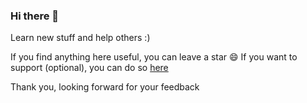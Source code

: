 ### Hi there 👋

Learn new stuff and help others :)

If you find anything here useful, you can leave a star 😄
If you want to support (optional), you can do so [here](https://ko-fi.com/razmoth)

Thank you, looking forward for your feedback
